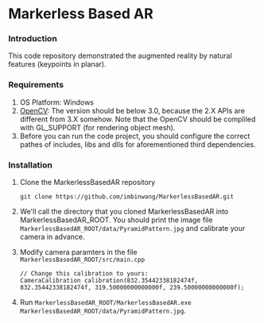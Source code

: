 # Markerless Based AR #

### Introduction ###

This code repository demonstrated the augmented reality by natural features (keypoints in planar). 

### Requirements ###

1. OS Platform: Windows
2. [OpenCV](http://opencv.org/): The version should be below 3.0, because the 2.X APIs are different from 3.X somehow. Note that the OpenCV should be compliled with GL_SUPPORT (for rendering object mesh). 
3. Before you can run the code project, you should configure the correct pathes of includes, libs and dlls for aforementioned third dependencies.

### Installation ###

1. Clone the MarkerlessBasedAR repository

	```
	git clone https://github.com/imbinwang/MarkerlessBasedAR.git
	```

2. We'll call the directory that you cloned MarkerlessBasedAR into MarkerlessBasedAR_ROOT. You should print the image file `MarkerlessBasedAR_ROOT/data/PyramidPattern.jpg` and calibrate your camera in advance. 

3. Modify camera paramters in the file `MarkerlessBasedAR_ROOT/src/main.cpp`

	```
	// Change this calibration to yours:
	CameraCalibration calibration(832.35442338182474f,  832.35442338182474f, 319.50000000000000f, 239.50000000000000f);
	```

4. Run `MarkerlessBasedAR_ROOT/MarkerlessBasedAR.exe MarkerlessBasedAR_ROOT/data/PyramidPattern.jpg`.


